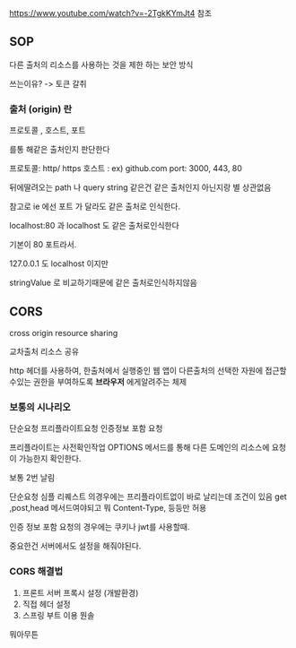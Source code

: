 https://www.youtube.com/watch?v=-2TgkKYmJt4
참조

## SOP

다른 출처의 리소스를 사용하는 것을 제한 하는 보안 방식

쓰는이유? -> 토큰 갈취

### 출처 (origin) 란

프로토콜 ,
호스트,
포트

를통 해같은 출처인지 판단한다

프로토콜: http/ https
호스트 : ex) github.com
port: 3000, 443, 80

뒤에딸려오는 path 나 query string 같은건 같은 출처인지 아닌지랑 별 상관없음

참고로 ie 에선 포트 가 달라도 같은 출처로 인식한다.

localhost:80 과 localhost 도 같은 출처로인식한다

기본이 80 포트라서.

127.0.0.1 도 localhost 이지만

stringValue 로 비교하기때문에 같은 출처로인식하지않음

## CORS

cross origin resource sharing

교차출처 리소스 공유

http 헤더를 사용하여, 한출처에서 실행중인 웹 앱이 다른출처의 선택한 자원에
접근할수있는 권한을 부여하도록 **브라우저** 에게알려주는 체제

### 보통의 시나리오

단순요청
프리플라이트요청
인증정보 포함 요청

프리플라이트는 사전확인작업 OPTIONS 메서드를 통해 다른 도메인의 리소스에 요청이 가능한지 확인한다.

보통 2번 날림

단순요청 심플 리퀘스트 의경우에는 프리플라이트없이 바로 날리는데 조건이 있음
get ,post,head 메서드여야되고 뭐 Content-Type, 등등만 허용

인증 정보 포함 요청의 경우에는 쿠키나 jwt를 사용할때.

중요한건 서버에서도 설정을 해줘야된다.

### CORS 해결법

1. 프론트 서버 프록시 설정 (개발환경)
2. 직접 헤더 설정
3. 스프링 부트 이용
   뭔솔

뭐아무튼
